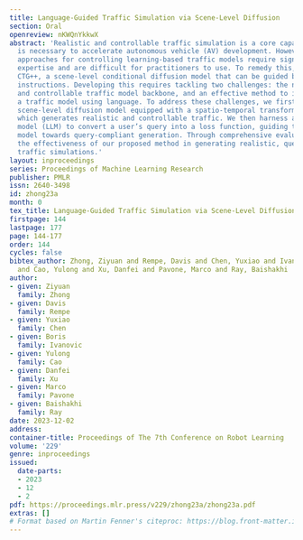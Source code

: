 ```yaml
---
title: Language-Guided Traffic Simulation via Scene-Level Diffusion
section: Oral
openreview: nKWQnYkkwX
abstract: 'Realistic and controllable traffic simulation is a core capability that
  is necessary to accelerate autonomous vehicle (AV) development. However, current
  approaches for controlling learning-based traffic models require significant domain
  expertise and are difficult for practitioners to use. To remedy this, we present
  CTG++, a scene-level conditional diffusion model that can be guided by language
  instructions. Developing this requires tackling two challenges: the need for a realistic
  and controllable traffic model backbone, and an effective method to interface with
  a traffic model using language. To address these challenges, we first propose a
  scene-level diffusion model equipped with a spatio-temporal transformer backbone,
  which generates realistic and controllable traffic. We then harness a large language
  model (LLM) to convert a user’s query into a loss function, guiding the diffusion
  model towards query-compliant generation. Through comprehensive evaluation, we demonstrate
  the effectiveness of our proposed method in generating realistic, query-compliant
  traffic simulations.'
layout: inproceedings
series: Proceedings of Machine Learning Research
publisher: PMLR
issn: 2640-3498
id: zhong23a
month: 0
tex_title: Language-Guided Traffic Simulation via Scene-Level Diffusion
firstpage: 144
lastpage: 177
page: 144-177
order: 144
cycles: false
bibtex_author: Zhong, Ziyuan and Rempe, Davis and Chen, Yuxiao and Ivanovic, Boris
  and Cao, Yulong and Xu, Danfei and Pavone, Marco and Ray, Baishakhi
author:
- given: Ziyuan
  family: Zhong
- given: Davis
  family: Rempe
- given: Yuxiao
  family: Chen
- given: Boris
  family: Ivanovic
- given: Yulong
  family: Cao
- given: Danfei
  family: Xu
- given: Marco
  family: Pavone
- given: Baishakhi
  family: Ray
date: 2023-12-02
address:
container-title: Proceedings of The 7th Conference on Robot Learning
volume: '229'
genre: inproceedings
issued:
  date-parts:
  - 2023
  - 12
  - 2
pdf: https://proceedings.mlr.press/v229/zhong23a/zhong23a.pdf
extras: []
# Format based on Martin Fenner's citeproc: https://blog.front-matter.io/posts/citeproc-yaml-for-bibliographies/
---
```

